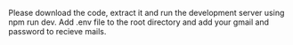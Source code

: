 Please download the code, extract it and run the development server using npm run dev.
Add .env file to the root directory and add your gmail and password to recieve mails. 



